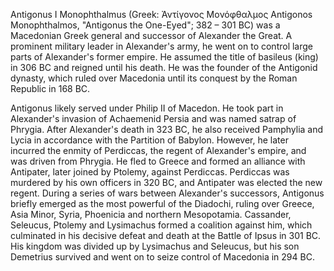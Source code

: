 Antigonus I Monophthalmus (Greek: Ἀντίγονος Μονόφθαλμος Antigonos Monophthalmos, "Antigonus the One-Eyed"; 382 – 301 BC) was a Macedonian Greek general and successor of Alexander the Great. A prominent military leader in Alexander's army, he went on to control large parts of Alexander's former empire. He assumed the title of basileus (king) in 306 BC and reigned until his death. He was the founder of the Antigonid dynasty, which ruled over Macedonia until its conquest by the Roman Republic in 168 BC.

Antigonus likely served under Philip II of Macedon. He took part in Alexander's invasion of Achaemenid Persia and was named satrap of Phrygia. After Alexander's death in 323 BC, he also received Pamphylia and Lycia in accordance with the Partition of Babylon. However, he later incurred the enmity of Perdiccas, the regent of Alexander's empire, and was driven from Phrygia. He fled to Greece and formed an alliance with Antipater, later joined by Ptolemy, against Perdiccas. Perdiccas was murdered by his own officers in 320 BC, and Antipater was elected the new regent. During a series of wars between Alexander's successors, Antigonus briefly emerged as the most powerful of the Diadochi, ruling over Greece, Asia Minor, Syria, Phoenicia and northern Mesopotamia. Cassander, Seleucus, Ptolemy and Lysimachus formed a coalition against him, which culminated in his decisive defeat and death at the Battle of Ipsus in 301 BC. His kingdom was divided up by Lysimachus and Seleucus, but his son Demetrius survived and went on to seize control of Macedonia in 294 BC.